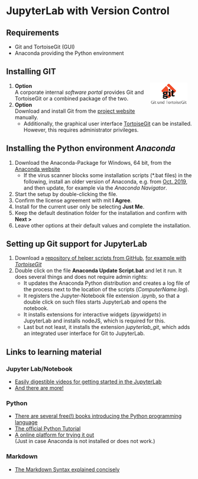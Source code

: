 # JupyterLab with Version Control
## Requirements

- Git and TortoiseGit (GUI)
- Anaconda providing the Python environment

## Installing GIT
<style>
	img[alt=IconGitTGit] {
	  width: 100px; margin: 0 1em 1em 1em;
	  border: none; background: none;
	  float: right; }
</style>

1. ![IconGitTGit](img/icon_git+tgit.png) **Option**  
  A corporate internal *software portal* provides Git and TortoiseGit or a combined package of the two.
2. **Option**  
  Download and install Git from the [project website](https://git-scm.com/download/win) manually.
   - Additionally, the graphical user interface [TortoiseGit](https://tortoisegit.org/download/) can be installed. However, this requires administrator privileges.

## Installing the Python environment *Anaconda*

1. Download the Anaconda-Package for Windows, 64 bit, from the [Anaconda website](https://www.anaconda.com/products/individual#Downloads)
    - If the virus scanner blocks some installation scripts (*.bat files) in the following, install an older version of Anaconda, e.g. from [Oct. 2019](https://repo.anaconda.com/archive/Anaconda2-2019.10-Windows-x86_64.exe), and then update, for example via the *Anaconda Navigator*.
2. Start the setup by double-clicking the file.
3. Confirm the license agreement with mit **I Agree**.
4. Install for the current user only be selecting **Just Me**.
5. Keep the default destination folder for the installation and confirm with **Next >**
6. Leave other options at their default values and complete the installation.

## Setting up Git support for JupyterLab

1. Download a [repository of helper scripts from GitHub](https://github.com/BAMresearch/jupyter-integration), [for example with *TortoiseGit*](#clone-first-download-of-an-existing-project)
2. Double click on the file **Anaconda Update Script.bat** and let it run. It does several things and does not require admin rights:
    - It updates the Anaconda Python distribution and creates a log file of the process next to the location of the scripts (*ComputerName.log*).
    - It registers the Jupyter-Notebook file extension .ipynb, so that a double click on such files starts JupyterLab and opens the notebook.
    - It installs extensions for interactive widgets (*ipywidgets*) in JupyterLab and installs nodeJS, which is required for this.
    - Last but not least, it installs the extension *jupyterlab_git*, which adds an integrated user interface for Git to JupyterLab.

## Links to learning material

### Jupyter Lab/Notebook
- [Easily digestible videos for getting started in the JupyterLab](https://www.youtube.com/watch?v=7wfPqAyYADY)
- [And there are more!](https://www.youtube.com/results?search_query=jupyterlab)

### Python
- [There are several free(!) books introducing the Python programming language](https://pythonbooks.org/free-books/)
- [The official Python Tutorial](https://docs.python.org/3/tutorial/index.html)
- [A online platform for trying it out](https://jupyter.org/try)  
  (Just in case Anaconda is not installed or does not work.)

### Markdown
- [The Markdown Syntax explained concisely](https://commonmark.org/help/tutorial/index.html)
